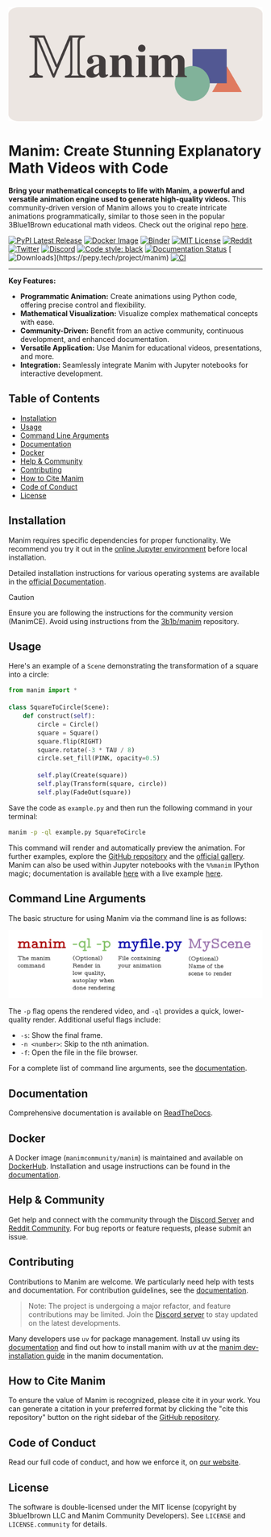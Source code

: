 <p align="center">
    <a href="https://www.manim.community/"><img src="https://raw.githubusercontent.com/ManimCommunity/manim/main/logo/cropped.png" alt="Manim Logo"></a>
</p>

# Manim: Create Stunning Explanatory Math Videos with Code

**Bring your mathematical concepts to life with Manim, a powerful and versatile animation engine used to generate high-quality videos.** This community-driven version of Manim allows you to create intricate animations programmatically, similar to those seen in the popular 3Blue1Brown educational math videos. Check out the original repo [here](https://github.com/ManimCommunity/manim).

[![PyPI Latest Release](https://img.shields.io/pypi/v/manim.svg?style=flat&logo=pypi)](https://pypi.org/project/manim/)
[![Docker Image](https://img.shields.io/docker/v/manimcommunity/manim?color=%23099cec&label=docker%20image&logo=docker)](https://hub.docker.com/r/manimcommunity/manim)
[![Binder](https://mybinder.org/badge_logo.svg)](https://mybinder.org/v2/gh/ManimCommunity/jupyter_examples/HEAD?filepath=basic_example_scenes.ipynb)
[![MIT License](https://img.shields.io/badge/license-MIT-red.svg?style=flat)](http://choosealicense.com/licenses/mit/)
[![Reddit](https://img.shields.io/reddit/subreddit-subscribers/manim.svg?color=orange&label=reddit&logo=reddit)](https://www.reddit.com/r/manim/)
[![Twitter](https://img.shields.io/twitter/url/https/twitter.com/cloudposse.svg?style=social&label=Follow%20%40manim_community)](https://twitter.com/manim_community/)
[![Discord](https://img.shields.io/discord/581738731934056449.svg?label=discord&color=yellow&logo=discord)](https://www.manim.community/discord/)
[![Code style: black](https://img.shields.io/badge/code%20style-black-000000.svg)](https://github.com/psf/black)
[![Documentation Status](https://readthedocs.org/projects/manimce/badge/?version=latest)](https://docs.manim.community/)
[![Downloads](https://pepy.tech/badge/manim/month?)](https://pepy.tech/project/manim)
[![CI](https://github.com/ManimCommunity/manim/workflows/CI/badge.svg)](https://github.com/ManimCommunity/manim/workflows/CI)

<hr />

**Key Features:**

*   **Programmatic Animation:** Create animations using Python code, offering precise control and flexibility.
*   **Mathematical Visualization:** Visualize complex mathematical concepts with ease.
*   **Community-Driven:** Benefit from an active community, continuous development, and enhanced documentation.
*   **Versatile Application:** Use Manim for educational videos, presentations, and more.
*   **Integration:** Seamlessly integrate Manim with Jupyter notebooks for interactive development.

## Table of Contents

*   [Installation](#installation)
*   [Usage](#usage)
*   [Command Line Arguments](#command-line-arguments)
*   [Documentation](#documentation)
*   [Docker](#docker)
*   [Help & Community](#help-with-manim)
*   [Contributing](#contributing)
*   [How to Cite Manim](#how-to-cite-manim)
*   [Code of Conduct](#code-of-conduct)
*   [License](#license)

## Installation

Manim requires specific dependencies for proper functionality. We recommend you try it out in the [online Jupyter environment](https://try.manim.community/) before local installation.

Detailed installation instructions for various operating systems are available in the [official Documentation](https://docs.manim.community/en/stable/installation.html).
> [!CAUTION]
> Ensure you are following the instructions for the community version (ManimCE). Avoid using instructions from the [3b1b/manim](https://github.com/3b1b/manim) repository.

## Usage

Here's an example of a `Scene` demonstrating the transformation of a square into a circle:

```python
from manim import *

class SquareToCircle(Scene):
    def construct(self):
        circle = Circle()
        square = Square()
        square.flip(RIGHT)
        square.rotate(-3 * TAU / 8)
        circle.set_fill(PINK, opacity=0.5)

        self.play(Create(square))
        self.play(Transform(square, circle))
        self.play(FadeOut(square))
```

Save the code as `example.py` and then run the following command in your terminal:

```bash
manim -p -ql example.py SquareToCircle
```

This command will render and automatically preview the animation. For further examples, explore the [GitHub repository](example_scenes) and the [official gallery](https://docs.manim.community/en/stable/examples.html).  Manim can also be used within Jupyter notebooks with the `%%manim` IPython magic; documentation is available [here](https://docs.manim.community/en/stable/reference/manim.utils.ipython_magic.ManimMagic.html) with a live example [here](https://mybinder.org/v2/gh/ManimCommunity/jupyter_examples/HEAD?filepath=basic_example_scenes.ipynb).

## Command Line Arguments

The basic structure for using Manim via the command line is as follows:

![manim-illustration](https://raw.githubusercontent.com/ManimCommunity/manim/main/docs/source/_static/command.png)

The `-p` flag opens the rendered video, and `-ql` provides a quick, lower-quality render. Additional useful flags include:

*   `-s`: Show the final frame.
*   `-n <number>`: Skip to the nth animation.
*   `-f`: Open the file in the file browser.

For a complete list of command line arguments, see the [documentation](https://docs.manim.community/en/stable/guides/configuration.html).

## Documentation

Comprehensive documentation is available on [ReadTheDocs](https://docs.manim.community/).

## Docker

A Docker image (`manimcommunity/manim`) is maintained and available on [DockerHub](https://hub.docker.com/r/manimcommunity/manim).  Installation and usage instructions can be found in the [documentation](https://docs.manim.community/en/stable/installation/docker.html).

## Help & Community

Get help and connect with the community through the [Discord Server](https://www.manim.community/discord/) and [Reddit Community](https://www.reddit.com/r/manim/). For bug reports or feature requests, please submit an issue.

## Contributing

Contributions to Manim are welcome.  We particularly need help with tests and documentation. For contribution guidelines, see the [documentation](https://docs.manim.community/en/stable/contributing.html).

> Note: The project is undergoing a major refactor, and feature contributions may be limited. Join the [Discord server](https://www.manim.community/discord/) to stay updated on the latest developments.

Many developers use `uv` for package management. Install uv using its [documentation](https://docs.astral.sh/uv/) and find out how to install manim with uv at the [manim dev-installation guide](https://docs.manim.community/en/latest/contributing/development.html) in the manim documentation.

## How to Cite Manim

To ensure the value of Manim is recognized, please cite it in your work.  You can generate a citation in your preferred format by clicking the "cite this repository" button on the right sidebar of the [GitHub repository](https://github.com/ManimCommunity/manim).

## Code of Conduct

Read our full code of conduct, and how we enforce it, on [our website](https://docs.manim.community/en/stable/conduct.html).

## License

The software is double-licensed under the MIT license (copyright by 3blue1brown LLC and Manim Community Developers). See `LICENSE` and `LICENSE.community` for details.